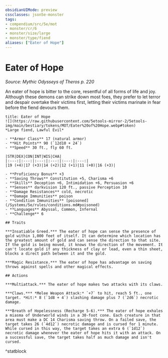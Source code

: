 ```yaml
---
obsidianUIMode: preview
cssclasses: json5e-monster
tags:
- compendium/src/5e/mot
- monster/cr/6
- monster/size/large
- monster/type/fiend
aliases: ["Eater of Hope"]
---
```

# Eater of Hope
*Source: Mythic Odysseys of Theros p. 220*  

An eater of hope is bitter to the core, resentful of all forms of life and joy. Although these demons can strike down most foes, they prefer to let terror and despair overtake their victims first, letting their victims marinate in fear before the fiend devours them.

```ad-statblock
title: Eater of Hope
![](https://raw.githubusercontent.com/5etools-mirror-2/5etools-img/main/bestiary/tokens/MOT/Eater%20of%20Hope.webp#token)
*Large fiend, Lawful Evil*

- **Armor Class** 17 (natural armor)
- **Hit Points** 90 (`12d10 + 24`)
- **Speed** 30 ft., fly 60 ft.

|STR|DEX|CON|INT|WIS|CHA|
|:---:|:---:|:---:|:---:|:---:|:---:|
|19 (+4)|17 (+3)|14 (+2)|12 (+1)|11 (+0)|16 (+3)|

- **Proficiency Bonus** +3
- **Saving Throws** Constitution +5, Charisma +6
- **Skills** Deception +6, Intimidation +6, Persuasion +6
- **Senses** darkvision 120 ft., passive Perception 10
- **Damage Resistances** cold, necrotic
- **Damage Immunities** poison
- **Condition Immunities** [poisoned](/Systems/5e/rules/conditions.md#poisoned)
- **Languages** Abyssal, Common, Infernal
- **Challenge** 6

## Traits

***Insatiable Greed.*** The eater of hope can sense the presence of gold within 1,000 feet of itself. It can determine which location has the greatest amount of gold and can sense the direction to that site. If the gold is being moved, it knows the direction of the movement. It can't locate gold if any thickness of clay or lead, even a thin sheet, blocks a direct path between it and the gold.

***Magic Resistance.*** The eater of hope has advantage on saving throws against spells and other magical effects.

## Actions

***Multiattack.*** The eater of hope makes two attacks with its claws.

***Claws.*** *Melee Weapon Attack:* `+7` to hit, reach 5 ft., one target. *Hit:* 8 (`1d8 + 4`) slashing damage plus 7 (`2d6`) necrotic damage.

***Breath of Hopelessness (Recharge 5-6).*** The eater of hope exhales a miasma of Underworld winds in a 30-foot cone. Each creature in that area must make a DC 14 Charisma saving throw. On a failed save, the target takes 26 (`4d12`) necrotic damage and is cursed for 1 minute. While cursed in this way, the target takes an extra 6 (`1d12`) necrotic damage whenever the eater of hope hits it with an attack. On a successful save, the target takes half as much damage and isn't cursed.
```
^statblock
